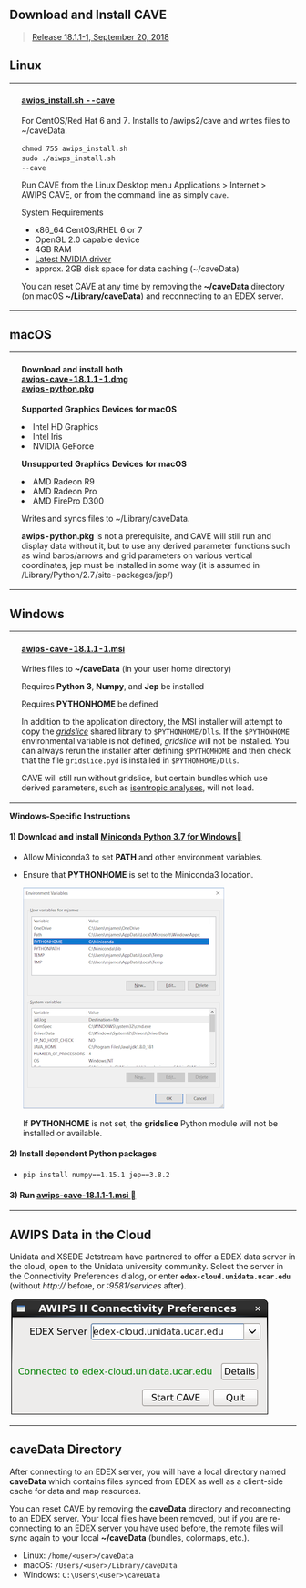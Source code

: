 ## Download and Install CAVE

> [Release 18.1.1-1, September 20, 2018](https://www.unidata.ucar.edu/blogs/news/category/AWIPS)

## Linux 
|                                          |   |
|:----------------------------------------:|:--|
| <h1><i class="fa fa-linux"></i></h1> | <h4>[awips_install.sh --cave <i class="fa fa-download"></i>](https://www.unidata.ucar.edu/software/awips2/awips_install.sh)  </h4>       <p>For CentOS/Red Hat 6 and 7. Installs to /awips2/cave and writes files to ~/caveData.</p> <tt><code>chmod 755 awips_install.sh<br>sudo ./aiwps_install.sh --cave</code></tt><p>Run CAVE from the Linux Desktop menu Applications > Internet > AWIPS CAVE, or from the command line as simply `cave`.</p> <div class="admonition note"><p class="admonition-title">System Requirements</p><ul><li>x86_64 CentOS/RHEL 6 or 7</li><li>OpenGL 2.0 capable device</li><li>4GB RAM</li><li><a href="http://www.nvidia.com/Download/index.aspx?lang=en-us">Latest NVIDIA driver</a></li><li>approx. 2GB disk space for data caching (~/caveData)</li></ul></div><p>You can reset CAVE at any time by removing the **~/caveData** directory (on macOS **~/Library/caveData**) and reconnecting to an EDEX server. </p>  |

## macOS
|                                          |   |
|:----------------------------------------:|:--|
| <h1><i class="fa fa-apple"></i></h1>|<h4>    Download and install both<br>[awips-cave-18.1.1-1.dmg <i class="fa fa-download"></i>](https://www.unidata.ucar.edu/downloads/awips2/awips-cave-18.1.1-1.dmg)<br>[awips-python.pkg <i class="fa fa-download"></i>](https://www.unidata.ucar.edu/downloads/awips2/awips-python.pkg)</h4> <p>**Supported Graphics Devices for macOS**<li>Intel HD Graphics</li><li>Intel Iris</li><li>NVIDIA GeForce</li></p><p>**Unsupported Graphics Devices for macOS**<li>AMD Radeon R9</li><li>AMD Radeon Pro</li><li>AMD FirePro D300</li></p> <p>Writes and syncs files to ~/Library/caveData.</p> <p>**awips-python.pkg** is not a prerequisite, and CAVE will still run and display data without it, but to use any derived parameter functions such as wind barbs/arrows and grid parameters on various vertical coordinates, jep must be installed in some way (it is assumed in /Library/Python/2.7/site-packages/jep/)</p>|


## Windows 
|                                          |   |
|:----------------------------------------:|:--|
| <h1><i class="fa fa-windows"></i> </h1> | <h4> [awips-cave-18.1.1-1.msi <i class="fa fa-download"></i>](https://www.unidata.ucar.edu/downloads/awips2/awips-cave-18.1.1-1.msi)</h4><p>Writes files to **~/caveData** (in your user home directory)</p> <p>Requires <b>Python 3</b>, <b>Numpy</b>, and <b>Jep</b> be installed</p> <p>Requires **PYTHONHOME** be defined</p> <p>In addition to the application directory, the MSI installer will attempt to copy the *[gridslice](https://github.com/mjames-upc/gridslice)* shared library to `$PYTHONHOME/Dlls`.  If the `$PYTHONHOME` environmental variable is not defined, *gridslice* will not be installed. You can always rerun the installer after defining `$PYTHOMHOME` and then check that the file `gridslice.pyd` is installed in `$PYTHONHOME/Dlls`.</p> <p>CAVE will still run without gridslice, but certain bundles which use derived parameters, such as [isentropic analyses](../cave/d2d-grids/#isentopic-analysis-270k-320k), will not load. </p> |



<p><b>Windows-Specific Instructions</b></p>



<div class="admonition note">
<h4>1) Download and install <strong><a href="https://conda.io/miniconda.html">Miniconda Python 3.7 for Windows</a></strong><a class="headerlink" href="#1-download-and-install-miniconda-python-37-for-windows" title="Permanent link"></a></h4><ul><li>Allow Miniconda3 to set <strong>PATH</strong> and other environment variables.</li><li><p>Ensure that <strong>PYTHONHOME</strong> is set to the Miniconda3 location.</p><p><img alt="" src="../../images/windows_envvars.png" /></p><p>If <strong>PYTHONHOME</strong> is not set, the <strong>gridslice</strong> Python module will not be installed or available.</p></li></ul><h4>2) Install dependent Python packages</h4><ul><li><code>pip install numpy==1.15.1 jep==3.8.2</code></li></ul><h4>3) Run <a href="https://www.unidata.ucar.edu/downloads/awips2/awips-cave-18.1.1-1.msi">awips-cave-18.1.1-1.msi <i class="fa fa-download"></i></a><a class="headerlink" href="#3-run-awips-cave-1811-1amd64msi" title="Permanent link"></a></h4>
</div>

---

## AWIPS Data in the Cloud

Unidata and XSEDE Jetstream have partnered to offer a EDEX data server in the cloud, open to the Unidata university community.  Select the server in the Connectivity Preferences dialog, or enter **`edex-cloud.unidata.ucar.edu`** (without *http://* before, or *:9581/services* after).

![EDEX in the cloud](../images/boEbFSf28t.gif)

---

## caveData Directory

After connecting to an EDEX server, you will have a local directory named **caveData** which contains files synced from EDEX as well as a client-side cache for data and map resources.

You can reset CAVE by removing the **caveData** directory and reconnecting to an EDEX server. Your local files have been removed, but if you are re-connecting to an EDEX server you have used before, the remote files will sync again to your local **~/caveData** (bundles, colormaps, etc.).

* Linux: `/home/<user>/caveData`
* macOS: `/Users/<user>/Library/caveData`
* Windows: `C:\Users\<user>\caveData`

